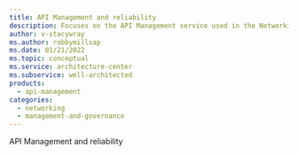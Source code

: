 ```yaml
---
title: API Management and reliability
description: Focuses on the API Management service used in the Networking solution to provide best-practice and configuration recommendations related to Reliability.
author: v-stacywray
ms.author: robbymillsap
ms.date: 01/21/2022
ms.topic: conceptual
ms.service: architecture-center
ms.subservice: well-architected
products:
  - api-management
categories:
  - networking
  - management-and-governance
---
```


API Management and reliability